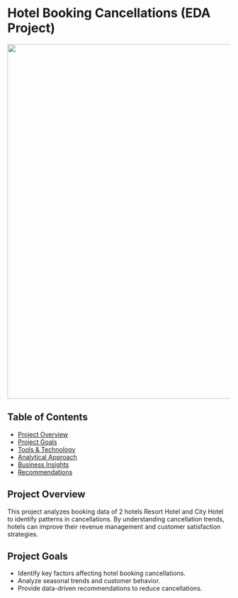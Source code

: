 # Hotel Booking Cancellations (EDA Project) 

<img align="center" width="800" src="https://github.com/user-attachments/assets/43f499a2-c0ba-4183-8abf-412f4a4ba415">

## Table of Contents
- [Project Overview](#project-overview)
- [Project Goals](#project-goals)
- [Tools & Technology](#tools-and-technology)
- [Analytical Approach](#analytical-approach)
- [Business Insights](#business-insights)
- [Recommendations](#business-recommendations)

## Project Overview  
This project analyzes booking data of 2 hotels Resort Hotel and City Hotel to identify patterns in cancellations. By understanding cancellation trends, hotels can improve their revenue management and customer satisfaction strategies.  

## Project Goals
- Identify key factors affecting hotel booking cancellations.
- Analyze seasonal trends and customer behavior.
- Provide data-driven recommendations to reduce cancellations.

